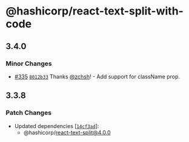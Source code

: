 # @hashicorp/react-text-split-with-code

## 3.4.0

### Minor Changes

- [#335](https://github.com/hashicorp/react-components/pull/335) [`8012b33`](https://github.com/hashicorp/react-components/commit/8012b33fa39d62b3227b3ad00e4e0cab683ffead) Thanks [@zchsh](https://github.com/zchsh)! - Add support for className prop.

## 3.3.8

### Patch Changes

- Updated dependencies [[`14cf3ad`](https://github.com/hashicorp/react-components/commit/14cf3ad2c8f20adfa1c50971f3646f66537a778b)]:
  - @hashicorp/react-text-split@4.0.0
